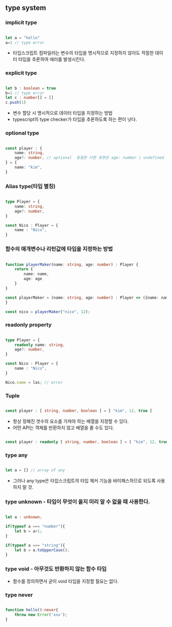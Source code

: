 ## type system

### implicit type

```typescript

let a = "hello"
a=1 // type error

```

- 타입스크립트 컴파일러는 변수의 타입을 명시적으로 지정하지 않아도 적절한 데이터 타입을 추론하여 에러를 발생시킨다.

### explicit type

```typescript

let b : boolean = true
b=1 // type error
let c : number[] = []
c.push(1)

```

- 변수 할당 시 명시적으로 데이터 타입을 지정하는 방법
- typescript의 type checker가 타입을 추론하도록 하는 편이 낫다.

### optional type

```typescript

const player : {
    name: string,
    age?: number, // optional  동일한 다른 표현은 age: number | undefined
} = {
    name: "kim",     
}

```

### Alias type(타입 별칭)

```typescript

type Player = {
    name: string,
    age?: number,
}

const Nico : Player = {
    name : "Nico",   
}

```

### 함수의 매개변수나 리턴값에 타입을 지정하는 방법

```typescript

function playerMaker(name: string, age: number) : Player {
    return {
        name: name,
        age: age
    }
}

const playerMaker = (name: string, age: number) : Player => ({name: name, age: age})
}

const nico = playerMaker("nico", 12);

```

### readonly property

```typescript

type Player = {
    readonly name: string,
    age?: number,
}

const Nico : Player = {
    name : "Nico",   
}

Nico.name = las; // error

```

### Tuple

```typescript

const player : [ string, number, boolean ] = [ "kim", 12, true ]

```

- 항상 정해진 갯수의 요소를 가져야 하는 배열을 지정할 수 있다.
- 어떤 API는 객체를 반환하지 않고 배열을 줄 수도 있다. 

```typescript

const player : readonly [ string, number, boolean ] = [ "kim", 12, true ]

```

### type any

```typescript

let a = [] // array of any

```

- 그러나 any type은 타입스크립트의 타입 체커 기능을 바이패스하므로 되도록 사용하지 말 것.

### type unknown - 타입이 무엇이 올지 미리 알 수 없을 때 사용한다.

```typescript

let a : unknown;

if(typeof a === "number"){
    let b = a+1;
}

if(typeof a === "string"){
    let b = a.toUpperCase();
}

```

### type void - 아무것도 반환하지 않는 함수 타입

- 함수를 정의하면서 굳이 void 타입을 지정할 필요는 없다.

### type never

```typescript

function hello():never{
    throw new Error('xxx');
}

```
